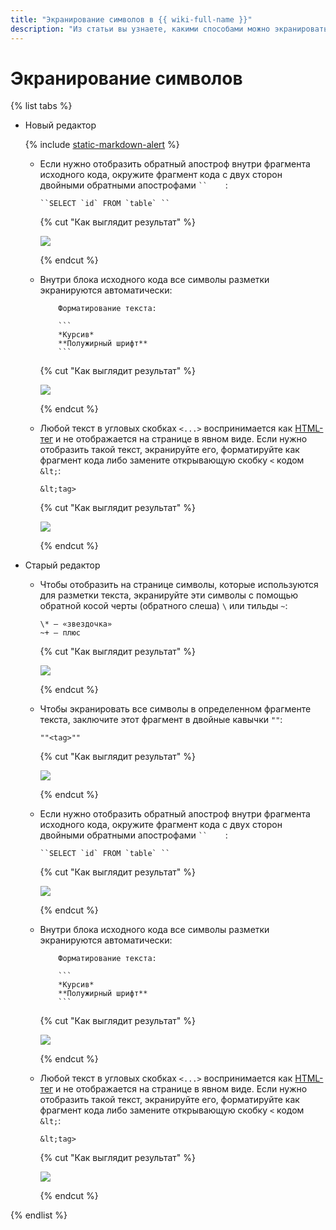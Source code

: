 ```yaml
---
title: "Экранирование символов в {{ wiki-full-name }}"
description: "Из статьи вы узнаете, какими способами можно экранировать символы в тексте."
---
```


# Экранирование символов

{% list tabs %}

- Новый редактор

    {% include [static-markdown-alert](../../_includes/wiki/static-markdown-alert.md) %}

    * Если нужно отобразить обратный апостроф внутри фрагмента исходного кода, окружите фрагмент кода с двух сторон двойными обратными апострофами ` ``     `:
    
        ```
        ``SELECT `id` FROM `table` ``
        ``` 
    
        {% cut "Как выглядит результат" %}
    
        ![](../../_assets/wiki/escape-backtick.png)
    
        {% endcut %}
    
    * Внутри блока исходного кода все символы разметки экранируются автоматически: 
    
        ```
            Форматирование текста: 
            
            ```
            *Курсив*
            **Полужирный шрифт**
            ```
        
        ```
        {% cut "Как выглядит результат" %}
    
        ![](../../_assets/wiki/escape-codeblock.png)
    
        {% endcut %}
    
    * Любой текст в угловых скобках `<...>` воспринимается как [HTML-тег](html-code.md) и не отображается на странице в явном виде. Если нужно     отобразить такой текст, экранируйте его, форматируйте как фрагмент кода либо замените открывающую скобку `<` кодом `&lt;`:
    
        ```
        &lt;tag>
        ```
    
        {% cut "Как выглядит результат" %}
    
        ![](../../_assets/wiki/escape-tag.png)
    
        {% endcut %}

- Старый редактор

    * Чтобы отобразить на странице символы, которые используются для разметки текста, экранируйте эти символы с помощью обратной косой черты (обратного     слеша) `\` или тильды `~`:
     
        ```
        \* — «звездочка»
        ~+ — плюс
        ```
    
        {% cut "Как выглядит результат" %}
    
        ![](../../_assets/wiki/escape-symbols.png)
    
        {% endcut %}
    
    * Чтобы экранировать все символы в определенном фрагменте текста, заключите этот фрагмент в двойные кавычки `""`:
    
        ```
        ""<tag>""
        ```
    
        {% cut "Как выглядит результат" %}
    
        ![](../../_assets/wiki/escape-tag.png)
    
        {% endcut %}
        
    * Если нужно отобразить обратный апостроф внутри фрагмента исходного кода, окружите фрагмент кода с двух сторон двойными обратными апострофами ` ``     `:
    
        ```
        ``SELECT `id` FROM `table` ``
        ``` 
    
        {% cut "Как выглядит результат" %}
    
        ![](../../_assets/wiki/escape-backtick.png)
    
        {% endcut %}
    
    * Внутри блока исходного кода все символы разметки экранируются автоматически: 
    
        ```
            Форматирование текста: 
            
            ```
            *Курсив*
            **Полужирный шрифт**
            ```
        
        ```
        {% cut "Как выглядит результат" %}
    
        ![](../../_assets/wiki/escape-codeblock.png)
    
        {% endcut %}
    
    * Любой текст в угловых скобках `<...>` воспринимается как [HTML-тег](html-code.md) и не отображается на странице в явном виде. Если нужно     отобразить такой текст, экранируйте его, форматируйте как фрагмент кода либо замените открывающую скобку `<` кодом `&lt;`:
    
        ```
        &lt;tag>
        ```
    
        {% cut "Как выглядит результат" %}
    
        ![](../../_assets/wiki/escape-tag.png)
    
        {% endcut %}

{% endlist %}